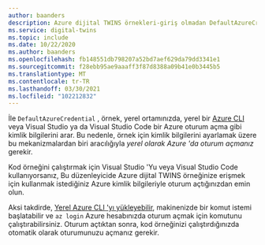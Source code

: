 ```yaml
---
author: baanders
description: Azure dijital TWINS örnekleri-giriş olmadan DefaultAzureCredential için yerel kimlik doğrulamasını ayarlamaya yönelik dosya ekleme
ms.service: digital-twins
ms.topic: include
ms.date: 10/22/2020
ms.author: baanders
ms.openlocfilehash: fb148551db798207a52bd7aef629da79dd3341e1
ms.sourcegitcommit: f28ebb95ae9aaaff3f87d8388a09b41e0b3445b5
ms.translationtype: MT
ms.contentlocale: tr-TR
ms.lasthandoff: 03/30/2021
ms.locfileid: "102212832"
---
```

İle `DefaultAzureCredential` , örnek, yerel ortamınızda, yerel bir [Azure CLI](/cli/azure/install-azure-cli) veya Visual Studio ya da Visual Studio Code bir Azure oturum açma gibi kimlik bilgilerini arar. Bu nedenle, örnek için kimlik bilgilerini ayarlamak üzere bu mekanizmalardan biri aracılığıyla *yerel olarak Azure 'da oturum açmanız* gerekir.

Kod örneğini çalıştırmak için Visual Studio 'Yu veya Visual Studio Code kullanıyorsanız, Bu düzenleyicide Azure dijital TWINS örneğinize erişmek için kullanmak istediğiniz Azure kimlik bilgileriyle oturum açtığınızdan emin olun.

Aksi takdirde, [Yerel Azure CLI 'yı yükleyebilir](/cli/azure/install-azure-cli), makinenizde bir komut istemi başlatabilir ve `az login` Azure hesabınızda oturum açmak için komutunu çalıştırabilirsiniz. Oturum açtıktan sonra, kod örneğinizi çalıştırdığınızda otomatik olarak oturumunuzu açmanız gerekir.